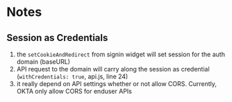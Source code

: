 # Notes

## Session as Credentials

1. the `setCookieAndRedirect` from signin widget will set session for the auth domain (baseURL)
2. API request to the domain will carry along the session as credential (`withCredentials: true`, api.js, line 24)
3. it really depend on API settings whether or not allow CORS. Currently, OKTA only allow CORS for enduser APIs
